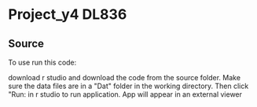 # Project_y4 DL836
## Source

To use run this code:

download r studio and download the code from the source folder. Make sure the data files are in a "Dat" folder in the working directory. Then click "Run: in r studio to run application. App will appear in an external viewer
